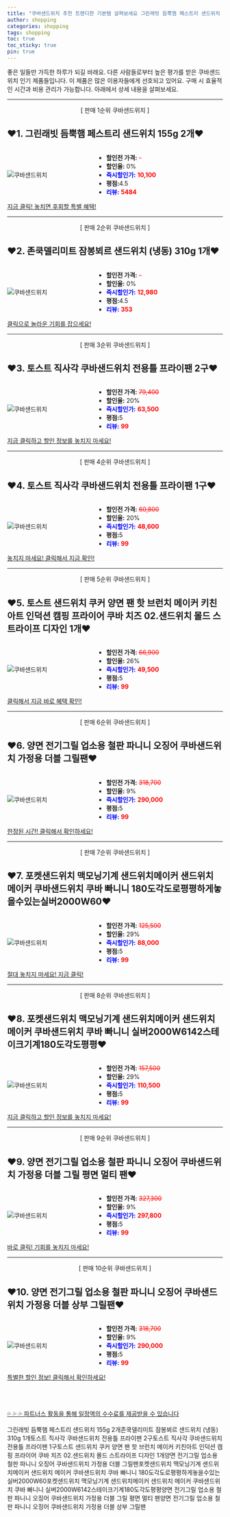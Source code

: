 ```yaml
---
title: "쿠바샌드위치 추천 트렌디한 기본템 살펴보세요 그린래빗 듬뿍햄 페스트리 샌드위치 155g"
author: shopping
categories: shopping
tags: shopping
toc: true
toc_sticky: true
pin: true
---
```

좋은 일들만 가득한 하루가 되길 바래요. 다른 사람들로부터 높은 평가를 받은 쿠바샌드위치 인기 제품들입니다. 이 제품은 많은 이용자들에게 선호되고 있어요. 구매 시 효율적인 시간과 비용 관리가 가능합니다. 아래에서 상세 내용을 살펴보세요.

---
<p class="toplist" style="margin: 0 auto; display: block; width: fit-content;">[ 판매 1순위 쿠바샌드위치 ]</p>

<h2><strong>❤️1. 그린래빗 듬뿍햄 페스트리 샌드위치 155g 2개❤️</strong></h2>

<div style="display: flex; align-items: center;">
    <div style="flex: 0.4;">
        <img src="https://thumbnail7.coupangcdn.com/thumbnails/remote/230x230ex/image/retail/images/149489767893115-91f7de8a-fdaf-4d03-bd65-84942e57fe42.jpg" alt="쿠바샌드위치" style="max-width: 100%;">
    </div>
    <div style="flex: 0.6; margin-left: 10px;">
        <ul>
            <li><strong>할인전 가격:</strong> <del style="color: red;">-</del></li>
            <li><strong>할인율:</strong> 0%</li>
            <li><span style='color:blue'><strong>즉시할인가:</strong></span> <span style='color:red'><strong>10,100</strong></span></li>
            <li><strong>평점:</strong>4.5</li>
            <li><span style='color:blue'><strong>리뷰:</strong></span> <span style='color:red'><strong>5484</strong></span></li>
        </ul>
    </div>
</div>
<div class="center">
    <a href="https://William4Davisa.github.io?lptag=AF9450613&subid=githubio&pageKey=6567741757&traceid=V0-153&itemId=10484821716&vendorItemId=77766557692" class="myButton">
        지금 클릭! 놓치면 후회할 특별 혜택!
    </a>
</div>


---
<p class="toplist" style="margin: 0 auto; display: block; width: fit-content;">[ 판매 2순위 쿠바샌드위치 ]</p>

<h2><strong>❤️2. 존쿡델리미트 잠봉뵈르 샌드위치 (냉동) 310g 1개❤️</strong></h2>

<div style="display: flex; align-items: center;">
    <div style="flex: 0.4;">
        <img src="https://thumbnail7.coupangcdn.com/thumbnails/remote/230x230ex/image/retail/images/1400338809919348-d1075995-d69e-4d72-927f-ee41f6c4c316.jpg" alt="쿠바샌드위치" style="max-width: 100%;">
    </div>
    <div style="flex: 0.6; margin-left: 10px;">
        <ul>
            <li><strong>할인전 가격:</strong> <del style="color: red;">-</del></li>
            <li><strong>할인율:</strong> 0%</li>
            <li><span style='color:blue'><strong>즉시할인가:</strong></span> <span style='color:red'><strong>12,980</strong></span></li>
            <li><strong>평점:</strong>4.5</li>
            <li><span style='color:blue'><strong>리뷰:</strong></span> <span style='color:red'><strong>353</strong></span></li>
        </ul>
    </div>
</div>
<div class="center">
    <a href="https://William4Davisa.github.io?lptag=AF9450613&subid=githubio&pageKey=6081059643&traceid=V0-153&itemId=11273090032&vendorItemId=78549977351" class="myButton">
        클릭으로 놀라운 기회를 잡으세요!
    </a>
</div>


---
<p class="toplist" style="margin: 0 auto; display: block; width: fit-content;">[ 판매 3순위 쿠바샌드위치 ]</p>

<h2><strong>❤️3. 토스트 직사각 쿠바샌드위치 전용틀 프라이팬 2구❤️</strong></h2>

<div style="display: flex; align-items: center;">
    <div style="flex: 0.4;">
        <img src="https://thumbnail7.coupangcdn.com/thumbnails/remote/230x230ex/image/vendor_inventory/1815/371d58541014fd35ff7dd39c15ac48c8b193bffb72ee08f1a038b5e4a576.png" alt="쿠바샌드위치" style="max-width: 100%;">
    </div>
    <div style="flex: 0.6; margin-left: 10px;">
        <ul>
            <li><strong>할인전 가격:</strong> <del style="color: red;">79,400</del></li>
            <li><strong>할인율:</strong> 20%</li>
            <li><span style='color:blue'><strong>즉시할인가:</strong></span> <span style='color:red'><strong>63,500</strong></span></li>
            <li><strong>평점:</strong>5</li>
            <li><span style='color:blue'><strong>리뷰:</strong></span> <span style='color:red'><strong>99</strong></span></li>
        </ul>
    </div>
</div>
<div class="center">
    <a href="https://William4Davisa.github.io?lptag=AF9450613&subid=githubio&pageKey=8176964304&traceid=V0-153&itemId=23369114842&vendorItemId=90399314316" class="myButton">
        지금 클릭하고 할인 정보를 놓치지 마세요!
    </a>
</div>


---
<p class="toplist" style="margin: 0 auto; display: block; width: fit-content;">[ 판매 4순위 쿠바샌드위치 ]</p>

<h2><strong>❤️4. 토스트 직사각 쿠바샌드위치 전용틀 프라이팬 1구❤️</strong></h2>

<div style="display: flex; align-items: center;">
    <div style="flex: 0.4;">
        <img src="https://thumbnail10.coupangcdn.com/thumbnails/remote/230x230ex/image/vendor_inventory/13f2/9bde79b85f95489df5d0bb9114fa3651579d2ab8b5f383443ae3ae943a96.png" alt="쿠바샌드위치" style="max-width: 100%;">
    </div>
    <div style="flex: 0.6; margin-left: 10px;">
        <ul>
            <li><strong>할인전 가격:</strong> <del style="color: red;">60,800</del></li>
            <li><strong>할인율:</strong> 20%</li>
            <li><span style='color:blue'><strong>즉시할인가:</strong></span> <span style='color:red'><strong>48,600</strong></span></li>
            <li><strong>평점:</strong>5</li>
            <li><span style='color:blue'><strong>리뷰:</strong></span> <span style='color:red'><strong>99</strong></span></li>
        </ul>
    </div>
</div>
<div class="center">
    <a href="https://William4Davisa.github.io?lptag=AF9450613&subid=githubio&pageKey=8176964026&traceid=V0-153&itemId=23369112201&vendorItemId=90399313816" class="myButton">
        놓치지 마세요! 클릭해서 지금 확인!
    </a>
</div>


---
<p class="toplist" style="margin: 0 auto; display: block; width: fit-content;">[ 판매 5순위 쿠바샌드위치 ]</p>

<h2><strong>❤️5. 토스트 샌드위치 쿠커 양면 팬 핫 브런치 메이커 키친아트 인덕션 캠핑 프라이어 쿠바 치즈 02.샌드위치 몰드 스트라이프 디자인 1개❤️</strong></h2>

<div style="display: flex; align-items: center;">
    <div style="flex: 0.4;">
        <img src="https://thumbnail8.coupangcdn.com/thumbnails/remote/230x230ex/image/vendor_inventory/212d/4abb5c8c8a6514608f47c1311ee91bf6136671d65a17309347e512aa4415.png" alt="쿠바샌드위치" style="max-width: 100%;">
    </div>
    <div style="flex: 0.6; margin-left: 10px;">
        <ul>
            <li><strong>할인전 가격:</strong> <del style="color: red;">66,900</del></li>
            <li><strong>할인율:</strong> 26%</li>
            <li><span style='color:blue'><strong>즉시할인가:</strong></span> <span style='color:red'><strong>49,500</strong></span></li>
            <li><strong>평점:</strong>5</li>
            <li><span style='color:blue'><strong>리뷰:</strong></span> <span style='color:red'><strong>99</strong></span></li>
        </ul>
    </div>
</div>
<div class="center">
    <a href="https://William4Davisa.github.io?lptag=AF9450613&subid=githubio&pageKey=7857900175&traceid=V0-153&itemId=21436074462&vendorItemId=88490786159" class="myButton">
        클릭해서 지금 바로 혜택 확인!
    </a>
</div>


---
<p class="toplist" style="margin: 0 auto; display: block; width: fit-content;">[ 판매 6순위 쿠바샌드위치 ]</p>

<h2><strong>❤️6. 양면 전기그릴 업소용 철판 파니니 오징어 쿠바샌드위치 가정용 더블 그릴팬❤️</strong></h2>

<div style="display: flex; align-items: center;">
    <div style="flex: 0.4;">
        <img src="https://thumbnail8.coupangcdn.com/thumbnails/remote/230x230ex/image/vendor_inventory/d57f/c7bcf54890a43c8c008ddccdffe7768d1669e6337eaadde9630ba05ccb97.jpg" alt="쿠바샌드위치" style="max-width: 100%;">
    </div>
    <div style="flex: 0.6; margin-left: 10px;">
        <ul>
            <li><strong>할인전 가격:</strong> <del style="color: red;">318,700</del></li>
            <li><strong>할인율:</strong> 9%</li>
            <li><span style='color:blue'><strong>즉시할인가:</strong></span> <span style='color:red'><strong>290,000</strong></span></li>
            <li><strong>평점:</strong>5</li>
            <li><span style='color:blue'><strong>리뷰:</strong></span> <span style='color:red'><strong>99</strong></span></li>
        </ul>
    </div>
</div>
<div class="center">
    <a href="https://William4Davisa.github.io?lptag=AF9450613&subid=githubio&pageKey=7663795089&traceid=V0-153&itemId=20424931166&vendorItemId=87506235847" class="myButton">
        한정된 시간! 클릭해서 확인하세요!
    </a>
</div>


---
<p class="toplist" style="margin: 0 auto; display: block; width: fit-content;">[ 판매 7순위 쿠바샌드위치 ]</p>

<h2><strong>❤️7. 포켓샌드위치 맥모닝기계 샌드위치메이커 샌드위치 메이커 쿠바샌드위치 쿠바 빠니니 180도각도로평평하게놓을수있는실버2000W60❤️</strong></h2>

<div style="display: flex; align-items: center;">
    <div style="flex: 0.4;">
        <img src="https://thumbnail7.coupangcdn.com/thumbnails/remote/230x230ex/image/vendor_inventory/ea65/f9e6edd841564cfef03f52e875d9aaa077836866fa041020335b0079811f.png" alt="쿠바샌드위치" style="max-width: 100%;">
    </div>
    <div style="flex: 0.6; margin-left: 10px;">
        <ul>
            <li><strong>할인전 가격:</strong> <del style="color: red;">125,500</del></li>
            <li><strong>할인율:</strong> 29%</li>
            <li><span style='color:blue'><strong>즉시할인가:</strong></span> <span style='color:red'><strong>88,000</strong></span></li>
            <li><strong>평점:</strong>5</li>
            <li><span style='color:blue'><strong>리뷰:</strong></span> <span style='color:red'><strong>99</strong></span></li>
        </ul>
    </div>
</div>
<div class="center">
    <a href="https://William4Davisa.github.io?lptag=AF9450613&subid=githubio&pageKey=8144938435&traceid=V0-153&itemId=23155405573&vendorItemId=90188222357" class="myButton">
        절대 놓치지 마세요! 지금 클릭!
    </a>
</div>


---
<p class="toplist" style="margin: 0 auto; display: block; width: fit-content;">[ 판매 8순위 쿠바샌드위치 ]</p>

<h2><strong>❤️8. 포켓샌드위치 맥모닝기계 샌드위치메이커 샌드위치 메이커 쿠바샌드위치 쿠바 빠니니 실버2000W6142스테이크기계180도각도평평❤️</strong></h2>

<div style="display: flex; align-items: center;">
    <div style="flex: 0.4;">
        <img src="https://thumbnail6.coupangcdn.com/thumbnails/remote/230x230ex/image/vendor_inventory/f8ba/9bc6ab214915ebf817aaa67428b456c8bf97b704bb5891291dd86a00c426.png" alt="쿠바샌드위치" style="max-width: 100%;">
    </div>
    <div style="flex: 0.6; margin-left: 10px;">
        <ul>
            <li><strong>할인전 가격:</strong> <del style="color: red;">157,500</del></li>
            <li><strong>할인율:</strong> 29%</li>
            <li><span style='color:blue'><strong>즉시할인가:</strong></span> <span style='color:red'><strong>110,500</strong></span></li>
            <li><strong>평점:</strong>5</li>
            <li><span style='color:blue'><strong>리뷰:</strong></span> <span style='color:red'><strong>99</strong></span></li>
        </ul>
    </div>
</div>
<div class="center">
    <a href="https://William4Davisa.github.io?lptag=AF9450613&subid=githubio&pageKey=8144938435&traceid=V0-153&itemId=23155405564&vendorItemId=90188222327" class="myButton">
        지금 클릭하고 할인 정보를 놓치지 마세요!
    </a>
</div>


---
<p class="toplist" style="margin: 0 auto; display: block; width: fit-content;">[ 판매 9순위 쿠바샌드위치 ]</p>

<h2><strong>❤️9. 양면 전기그릴 업소용 철판 파니니 오징어 쿠바샌드위치 가정용 더블 그릴 평면 멀티 팬❤️</strong></h2>

<div style="display: flex; align-items: center;">
    <div style="flex: 0.4;">
        <img src="https://thumbnail7.coupangcdn.com/thumbnails/remote/230x230ex/image/vendor_inventory/520c/5afc2589d66bf4b52e178b61a472babca5cb5d4400338983b0aa625df4e6.jpg" alt="쿠바샌드위치" style="max-width: 100%;">
    </div>
    <div style="flex: 0.6; margin-left: 10px;">
        <ul>
            <li><strong>할인전 가격:</strong> <del style="color: red;">327,300</del></li>
            <li><strong>할인율:</strong> 9%</li>
            <li><span style='color:blue'><strong>즉시할인가:</strong></span> <span style='color:red'><strong>297,800</strong></span></li>
            <li><strong>평점:</strong>5</li>
            <li><span style='color:blue'><strong>리뷰:</strong></span> <span style='color:red'><strong>99</strong></span></li>
        </ul>
    </div>
</div>
<div class="center">
    <a href="https://William4Davisa.github.io?lptag=AF9450613&subid=githubio&pageKey=7663795089&traceid=V0-153&itemId=20424931165&vendorItemId=87506235837" class="myButton">
        바로 클릭! 기회를 놓치지 마세요!
    </a>
</div>


---
<p class="toplist" style="margin: 0 auto; display: block; width: fit-content;">[ 판매 10순위 쿠바샌드위치 ]</p>

<h2><strong>❤️10. 양면 전기그릴 업소용 철판 파니니 오징어 쿠바샌드위치 가정용 더블 상부 그릴팬❤️</strong></h2>

<div style="display: flex; align-items: center;">
    <div style="flex: 0.4;">
        <img src="https://thumbnail6.coupangcdn.com/thumbnails/remote/230x230ex/image/vendor_inventory/f3aa/fa350876cf05c71e0d07f25aa5942dca3997d1cc788d6c1326233c154c8e.jpg" alt="쿠바샌드위치" style="max-width: 100%;">
    </div>
    <div style="flex: 0.6; margin-left: 10px;">
        <ul>
            <li><strong>할인전 가격:</strong> <del style="color: red;">318,700</del></li>
            <li><strong>할인율:</strong> 9%</li>
            <li><span style='color:blue'><strong>즉시할인가:</strong></span> <span style='color:red'><strong>290,000</strong></span></li>
            <li><strong>평점:</strong>5</li>
            <li><span style='color:blue'><strong>리뷰:</strong></span> <span style='color:red'><strong>99</strong></span></li>
        </ul>
    </div>
</div>
<div class="center">
    <a href="https://William4Davisa.github.io?lptag=AF9450613&subid=githubio&pageKey=7663795089&traceid=V0-153&itemId=20424931168&vendorItemId=87506235855" class="myButton">
        특별한 할인 정보! 클릭해서 확인하세요!
    </a>
</div>

<br><br><br>[💦 💦 💦 파트너스 활동을 통해 일정액의 수수료를 제공받을 수 있습니다](https://link.coupang.com/a/bcpT2c)<br><br>그린래빗 듬뿍햄 페스트리 샌드위치 155g 2개존쿡델리미트 잠봉뵈르 샌드위치 (냉동) 310g 1개토스트 직사각 쿠바샌드위치 전용틀 프라이팬 2구토스트 직사각 쿠바샌드위치 전용틀 프라이팬 1구토스트 샌드위치 쿠커 양면 팬 핫 브런치 메이커 키친아트 인덕션 캠핑 프라이어 쿠바 치즈 02.샌드위치 몰드 스트라이프 디자인 1개양면 전기그릴 업소용 철판 파니니 오징어 쿠바샌드위치 가정용 더블 그릴팬포켓샌드위치 맥모닝기계 샌드위치메이커 샌드위치 메이커 쿠바샌드위치 쿠바 빠니니 180도각도로평평하게놓을수있는실버2000W60포켓샌드위치 맥모닝기계 샌드위치메이커 샌드위치 메이커 쿠바샌드위치 쿠바 빠니니 실버2000W6142스테이크기계180도각도평평양면 전기그릴 업소용 철판 파니니 오징어 쿠바샌드위치 가정용 더블 그릴 평면 멀티 팬양면 전기그릴 업소용 철판 파니니 오징어 쿠바샌드위치 가정용 더블 상부 그릴팬